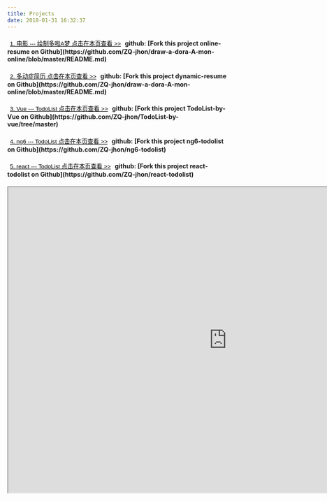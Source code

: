 ```yaml
---
title: Projects 
date: 2018-01-31 16:32:37
---
```

<h4 style="text-align:left;"> <button class="project-btn" id="dora"> 1.  电影 --- 绘制多啦A梦  点击在本页查看 >> </button>
github:  [Fork this project online-resume on Github](https://github.com/ZQ-jhon/draw-a-dora-A-mon-online/blob/master/README.md)
</h4>
<h4 style="text-align:left;"> <button class="project-btn" id="resume"> 2.  多动症简历  点击在本页查看 >> </button>
github:  [Fork this project dynamic-resume on Github](https://github.com/ZQ-jhon/draw-a-dora-A-mon-online/blob/master/README.md)
</h4>
<h4  style="text-align:left;"> <button class="project-btn" id="vTodo"> 3.  Vue  --- TodoList  点击在本页查看 >> </button>
github:  [Fork this project TodoList-by-Vue on Github](https://github.com/ZQ-jhon/TodoList-by-vue/tree/master)
</h4>
<h4  style="text-align:left;"> <button class="project-btn" id="ngTodo"> 4.  ng6  --- TodoList  点击在本页查看 >> </button>
github:  [Fork this project ng6-todolist on Github](https://github.com/ZQ-jhon/ng6-todolist)
</h4>
<h4  style="text-align:left;"> <button class="project-btn" id="reactTodo"> 5.  react  --- TodoList  点击在本页查看 >> </button>
github:  [Fork this project react-todolist on Github](https://github.com/ZQ-jhon/react-todolist)
</h4>

<style>
.project-btn {
    background: none;
    outline: none;
    border: none;
    cursor: pointer;
    text-decoration: underline;
}
</style>

<iframe class="iframes"  id="iframe" src="https://zq-jhon.github.io/draw-a-dora-A-mon-online/" width="1000" height="700"></iframe>

<script type="text/javascript">
const $ele = (ID) => document.getElementById(ID);

const iframe = $ele('iframe');
const dora = $ele('dora');
const resume = $ele('resume');
const vTodo = $ele('vTodo');
const ngTodo = $ele('ngTodo');
const reactTodo = $ele('reactTodo');

console.log(iframe, dora,resume,vTodo,ngTodo,reactTodo)

const linkTo = (link) => iframe.setAttribute('src',link);

dora.onclick = function() { linkTo('https://zq-jhon.github.io/draw-a-dora-A-mon-online/'); }
resume.onclick = function() { linkTo('https://zq-jhon.github.io/resume/'); }
vTodo.onclick = function() { linkTo('https://zq-jhon.github.io/TodoList-by-vue/'); }
ngTodo.onclick = function() { linkTo('https://zq-jhon.github.io/ng6-todolist/dist/ngTodolist/index.html'); }
reactTodo.onclick = function() { linkTo('https://zq-jhon.github.io/react-todolist/build/index.html'); }

</script>